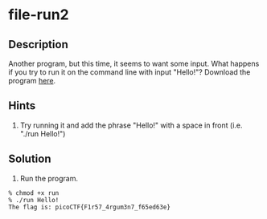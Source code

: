 # file-run2
## Description
Another program, but this time, it seems to want some input. What happens if you try to run it on the command line with input "Hello!"?
Download the program [here](run).
## Hints
1. Try running it and add the phrase "Hello!" with a space in front (i.e. "./run Hello!")
## Solution
1. Run the program.
```
% chmod +x run
% ./run Hello!
The flag is: picoCTF{F1r57_4rgum3n7_f65ed63e}
```
